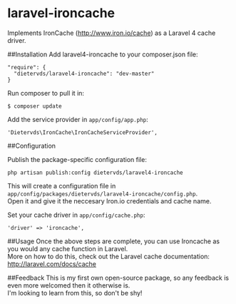 laravel-ironcache
=================

Implements IronCache (http://www.iron.io/cache) as a Laravel 4 cache driver.


##Installation
Add laravel4-ironcache to your composer.json file:

```
"require": {
  "dietervds/laravel4-ironcache": "dev-master"
}
```

Run composer to pull it in:

```
$ composer update
```

Add the service provider in `app/config/app.php`:

    'Dietervds\IronCache\IronCacheServiceProvider',

##Configuration

Publish the package-specific configuration file:

    php artisan publish:config dietervds/laravel4-ironcache

This will create a configuration file in `app/config/packages/dietervds/laravel4-ironcache/config.php`.  
Open it and give it the neccesary Iron.io credentials and cache name.

Set your cache driver in `app/config/cache.php`:

    'driver' => 'ironcache',

##Usage
Once the above steps are complete, you can use Ironcache as you would any cache function in Laravel.  
More on how to do this, check out the Laravel cache documentation: http://laravel.com/docs/cache

##Feedback
This is my first own open-source package, so any feedback is even more welcomed then it otherwise is.  
I'm looking to learn from this, so don't be shy!
